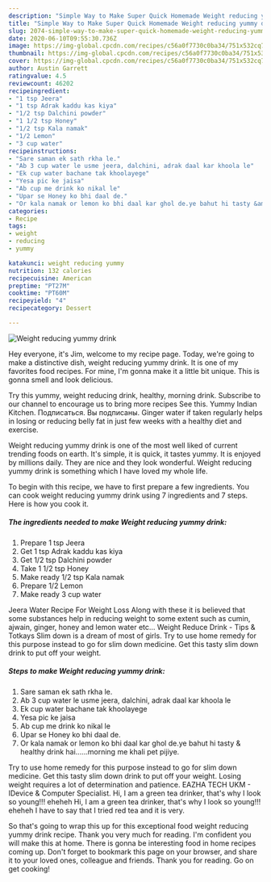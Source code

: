 ```yaml
---
description: "Simple Way to Make Super Quick Homemade Weight reducing yummy drink"
title: "Simple Way to Make Super Quick Homemade Weight reducing yummy drink"
slug: 2074-simple-way-to-make-super-quick-homemade-weight-reducing-yummy-drink
date: 2020-06-10T09:55:30.736Z
image: https://img-global.cpcdn.com/recipes/c56a0f7730c0ba34/751x532cq70/weight-reducing-yummy-drink-recipe-main-photo.jpg
thumbnail: https://img-global.cpcdn.com/recipes/c56a0f7730c0ba34/751x532cq70/weight-reducing-yummy-drink-recipe-main-photo.jpg
cover: https://img-global.cpcdn.com/recipes/c56a0f7730c0ba34/751x532cq70/weight-reducing-yummy-drink-recipe-main-photo.jpg
author: Austin Garrett
ratingvalue: 4.5
reviewcount: 46202
recipeingredient:
- "1 tsp Jeera"
- "1 tsp Adrak kaddu kas kiya"
- "1/2 tsp Dalchini powder"
- "1 1/2 tsp Honey"
- "1/2 tsp Kala namak"
- "1/2 Lemon"
- "3 cup water"
recipeinstructions:
- "Sare saman ek sath rkha le."
- "Ab 3 cup water le usme jeera, dalchini, adrak daal kar khoola le"
- "Ek cup water bachane tak khoolayege"
- "Yesa pic ke jaisa"
- "Ab cup me drink ko nikal le"
- "Upar se Honey ko bhi daal de."
- "Or kala namak or lemon ko bhi daal kar ghol de.ye bahut hi tasty &amp; healthy drink hai......morning me khali pet pijiye."
categories:
- Recipe
tags:
- weight
- reducing
- yummy

katakunci: weight reducing yummy 
nutrition: 132 calories
recipecuisine: American
preptime: "PT27M"
cooktime: "PT60M"
recipeyield: "4"
recipecategory: Dessert

---
```



![Weight reducing yummy drink](https://img-global.cpcdn.com/recipes/c56a0f7730c0ba34/751x532cq70/weight-reducing-yummy-drink-recipe-main-photo.jpg)

Hey everyone, it's Jim, welcome to my recipe page. Today, we're going to make a distinctive dish, weight reducing yummy drink. It is one of my favorites food recipes. For mine, I'm gonna make it a little bit unique. This is gonna smell and look delicious.

Try this yummy, weight reducing drink, healthy, morning drink. Subscribe to our channel to encourage us to bring more recipes See this. Yummy Indian Kitchen. Подписаться. Вы подписаны. Ginger water if taken regularly helps in losing or reducing belly fat in just few weeks with a healthy diet and exercise.

Weight reducing yummy drink is one of the most well liked of current trending foods on earth. It's simple, it is quick, it tastes yummy. It is enjoyed by millions daily. They are nice and they look wonderful. Weight reducing yummy drink is something which I have loved my whole life.


To begin with this recipe, we have to first prepare a few ingredients. You can cook weight reducing yummy drink using 7 ingredients and 7 steps. Here is how you cook it.

<!--inarticleads1-->

##### The ingredients needed to make Weight reducing yummy drink:

1. Prepare 1 tsp Jeera
1. Get 1 tsp Adrak kaddu kas kiya
1. Get 1/2 tsp Dalchini powder
1. Take 1 1/2 tsp Honey
1. Make ready 1/2 tsp Kala namak
1. Prepare 1/2 Lemon
1. Make ready 3 cup water


Jeera Water Recipe For Weight Loss Along with these it is believed that some substances help in reducing weight to some extent such as cumin, ajwain, ginger, honey and lemon water etc… Weight Reduce Drink - Tips &amp; Totkays Slim down is a dream of most of girls. Try to use home remedy for this purpose instead to go for slim down medicine. Get this tasty slim down drink to put off your weight. 

<!--inarticleads2-->

##### Steps to make Weight reducing yummy drink:

1. Sare saman ek sath rkha le.
1. Ab 3 cup water le usme jeera, dalchini, adrak daal kar khoola le
1. Ek cup water bachane tak khoolayege
1. Yesa pic ke jaisa
1. Ab cup me drink ko nikal le
1. Upar se Honey ko bhi daal de.
1. Or kala namak or lemon ko bhi daal kar ghol de.ye bahut hi tasty &amp; healthy drink hai......morning me khali pet pijiye.


Try to use home remedy for this purpose instead to go for slim down medicine. Get this tasty slim down drink to put off your weight. Losing weight requires a lot of determination and patience. EAZHA TECH UKM - IDevice &amp; Computer Specialist. Hi, I am a green tea drinker, that&#39;s why I look so young!!! eheheh Hi, I am a green tea drinker, that&#39;s why I look so young!!! eheheh I have to say that I tried red tea and it is very. 

So that's going to wrap this up for this exceptional food weight reducing yummy drink recipe. Thank you very much for reading. I'm confident you will make this at home. There is gonna be interesting food in home recipes coming up. Don't forget to bookmark this page on your browser, and share it to your loved ones, colleague and friends. Thank you for reading. Go on get cooking!
